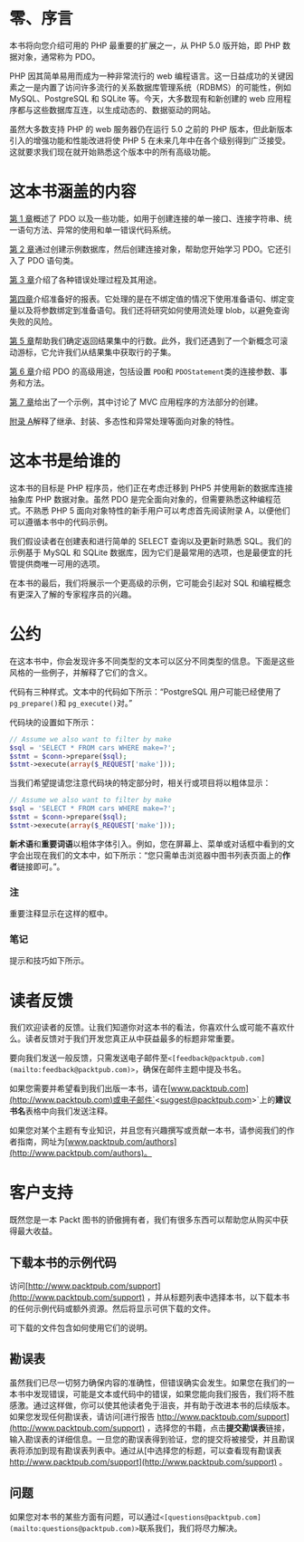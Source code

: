# 零、序言

本书将向您介绍可用的 PHP 最重要的扩展之一，从 PHP 5.0 版开始，即 PHP 数据对象，通常称为 PDO。

PHP 因其简单易用而成为一种非常流行的 web 编程语言。这一日益成功的关键因素之一是内置了访问许多流行的关系数据库管理系统（RDBMS）的可能性，例如 MySQL、PostgreSQL 和 SQLite 等。今天，大多数现有和新创建的 web 应用程序都与这些数据库互连，以生成动态的、数据驱动的网站。

虽然大多数支持 PHP 的 web 服务器仍在运行 5.0 之前的 PHP 版本，但此新版本引入的增强功能和性能改进将使 PHP 5 在未来几年中在各个级别得到广泛接受。这就要求我们现在就开始熟悉这个版本中的所有高级功能。

# 这本书涵盖的内容

[第 1 章](1.html "Chapter 1. Introduction")概述了 PDO 以及一些功能，如用于创建连接的单一接口、连接字符串、统一语句方法、异常的使用和单一错误代码系统。

[第 2 章](2.html "Chapter 2. Using PHP Data Objects: First Steps")通过创建示例数据库，然后创建连接对象，帮助您开始学习 PDO。它还引入了 PDO 语句类。

[第 3 章](3.html "Chapter 3. Error Handling")介绍了各种错误处理过程及其用途。

[第四章](4.html "Chapter 4. Prepared Statements")介绍准备好的报表。它处理的是在不绑定值的情况下使用准备语句、绑定变量以及将参数绑定到准备语句。我们还将研究如何使用流处理 blob，以避免查询失败的风险。

[第 5 章](5.html "Chapter 5. Handling Rowsets")帮助我们确定返回结果集中的行数。此外，我们还遇到了一个新概念可滚动游标，它允许我们从结果集中获取行的子集。

[第 6 章](6.html "Chapter 6. Advanced PDO Usage")介绍 PDO 的高级用途，包括设置 `PDO`和 `PDOStatement`类的连接参数、事务和方法。

[第 7 章](7.html "Chapter 7. An Advanced Example")给出了一个示例，其中讨论了 MVC 应用程序的方法部分的创建。

[附录 A](8.html "Appendix A. Introduction to OOP in PHP5")解释了继承、封装、多态性和异常处理等面向对象的特性。

# 这本书是给谁的

这本书的目标是 PHP 程序员，他们正在考虑迁移到 PHP5 并使用新的数据库连接抽象库 PHP 数据对象。虽然 PDO 是完全面向对象的，但需要熟悉这种编程范式。不熟悉 PHP 5 面向对象特性的新手用户可以考虑首先阅读附录 A，以便他们可以遵循本书中的代码示例。

我们假设读者在创建表和进行简单的 SELECT 查询以及更新时熟悉 SQL。我们的示例基于 MySQL 和 SQLite 数据库，因为它们是最常用的选项，也是最便宜的托管提供商唯一可用的选项。

在本书的最后，我们将展示一个更高级的示例，它可能会引起对 SQL 和编程概念有更深入了解的专家程序员的兴趣。

# 公约

在这本书中，你会发现许多不同类型的文本可以区分不同类型的信息。下面是这些风格的一些例子，并解释了它们的含义。

代码有三种样式。文本中的代码如下所示：“PostgreSQL 用户可能已经使用了 `pg_prepare()`和 `pg_execute()`对。”

代码块的设置如下所示：

```php
// Assume we also want to filter by make
$sql = 'SELECT * FROM cars WHERE make=?';
$stmt = $conn->prepare($sql);
$stmt->execute(array($_REQUEST['make']));

```

当我们希望提请您注意代码块的特定部分时，相关行或项目将以粗体显示：

```php
// Assume we also want to filter by make
$sql = 'SELECT * FROM cars WHERE make=?';
$stmt = $conn->prepare($sql);
$stmt->execute(array($_REQUEST['make']));

```

**新术语**和**重要词语**以粗体字体引入。例如，您在屏幕上、菜单或对话框中看到的文字会出现在我们的文本中，如下所示：“您只需单击浏览器中图书列表页面上的**作者**链接即可。”。

### 注

重要注释显示在这样的框中。

### 笔记

提示和技巧如下所示。

# 读者反馈

我们欢迎读者的反馈。让我们知道你对这本书的看法，你喜欢什么或可能不喜欢什么。读者反馈对于我们开发您真正从中获益最多的标题非常重要。

要向我们发送一般反馈，只需发送电子邮件至`<[feedback@packtpub.com](mailto:feedback@packtpub.com)>`，确保在邮件主题中提及书名。

如果您需要并希望看到我们出版一本书，请在[www.packtpub.com](http://www.packtpub.com)或电子邮件`<[suggest@packtpub.com](mailto:suggest@packtpub.com)>`上的**建议书名**表格中向我们发送注释。

如果您对某个主题有专业知识，并且您有兴趣撰写或贡献一本书，请参阅我们的作者指南，网址为[www.packtpub.com/authors](http://www.packtpub.com/authors)。

# 客户支持

既然您是一本 Packt 图书的骄傲拥有者，我们有很多东西可以帮助您从购买中获得最大收益。

## 下载本书的示例代码

访问[http://www.packtpub.com/support](http://www.packtpub.com/support) ，并从标题列表中选择本书，以下载本书的任何示例代码或额外资源。然后将显示可供下载的文件。

可下载的文件包含如何使用它们的说明。

## 勘误表

虽然我们已尽一切努力确保内容的准确性，但错误确实会发生。如果您在我们的一本书中发现错误，可能是文本或代码中的错误，如果您能向我们报告，我们将不胜感激。通过这样做，你可以使其他读者免于沮丧，并有助于改进本书的后续版本。如果您发现任何勘误表，请访问[进行报告 http://www.packtpub.com/support](http://www.packtpub.com/support) ，选择您的书籍，点击**提交勘误表**链接，输入勘误表的详细信息。一旦您的勘误表得到验证，您的提交将被接受，并且勘误表将添加到现有勘误表列表中。通过从[中选择您的标题，可以查看现有勘误表 http://www.packtpub.com/support](http://www.packtpub.com/support) 。

## 问题

如果您对本书的某些方面有问题，可以通过`<[questions@packtpub.com](mailto:questions@packtpub.com)>`联系我们，我们将尽力解决。